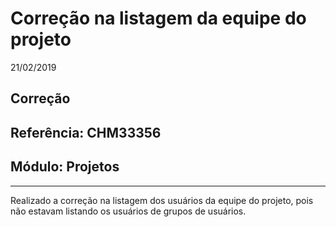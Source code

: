 # Correção na listagem da equipe do projeto
21/02/2019
## Correção
## Referência: CHM33356
## Módulo: Projetos
***

Realizado a correção na listagem dos usuários da equipe do projeto, pois não estavam listando os usuários de grupos de usuários.